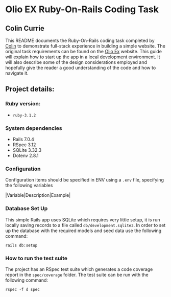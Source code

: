 # Olio EX Ruby-On-Rails Coding Task
## Colin Currie

This README documents the Ruby-On-Rails coding task completed by [Colin](mailto:colin_currie@hotmail.com) to demonstrate full-stack experience in building a simple website. The original task requirements can be found on the [Olio Ex](https://tech.olioex.com/rails-coding-task.html) website. This guide will explain how to start up the app in a local development environment. It will also describe some of the design considerations employed and hopefully give the reader a good understanding of the code and how to navigate it.

## Project details:

### Ruby version:
* `ruby-3.1.2`

### System dependencies
* Rails 7.0.4
* RSpec 3.12
* SQLite 3.32.3
* Dotenv 2.8.1

### Configuration

Configuration items should be specified in ENV using a `.env` file, specifying the following variables

|Variable|Description|Example|

### Database Set Up

This simple Rails app uses SQLite which requires very little setup, it is run locally saving records to a file called `db/development.sqlite3`. In order to set up the database with the required models and seed data use the following command:

    rails db:setup

### How to run the test suite

The project has an RSpec test suite which generates a code coverage report in the `spec/coverage` folder. The test suite can be run with the following command:

    rspec -f d spec

